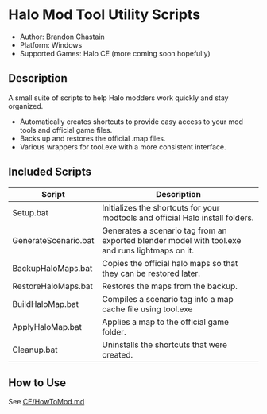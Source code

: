 # Halo Mod Tool Utility Scripts

* Author: Brandon Chastain
* Platform: Windows
* Supported Games: Halo CE (more coming soon hopefully)

## Description

A small suite of scripts to help Halo modders work quickly and stay organized.

* Automatically creates shortcuts to provide easy access to your mod tools and official game files.
* Backs up and restores the official .map files.
* Various wrappers for tool.exe with a more consistent interface.

## Included Scripts

|Script|Description|
|---|---|
|Setup.bat|Initializes the shortcuts for your modtools and official Halo install folders.|
|GenerateScenario.bat|Generates a scenario tag from an exported blender model with tool.exe and runs lightmaps on it.|
|BackupHaloMaps.bat|Copies the official halo maps so that they can be restored later.|
|RestoreHaloMaps.bat|Restores the maps from the backup.|
|BuildHaloMap.bat|Compiles a scenario tag into a map cache file using tool.exe|
|ApplyHaloMap.bat|Applies a map to the official game folder.|
|Cleanup.bat|Uninstalls the shortcuts that were created.|

## How to Use
See [CE/HowToMod.md](CE/HowToMod.md)
